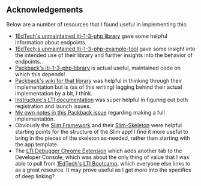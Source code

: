 ## Acknowledgements

Below are a number of resources that I found useful in implementing this:

- [1EdTech's unmaintained lti-1-3-php library](https://github.com/1EdTech/lti-1-3-php-library) gave some helpful information about endpoints.
- [1EdTech;s unmaintained lti-1-3-php-example-tool](https://github.com/1EdTech/lti-1-3-php-example-tool/tree/master) gave some insight into the intended use of their library and further insights into the behavior of endpoints.
- [Packback's lti-1-3-php-library](https://github.com/packbackbooks/lti-1-3-php-library) is actual useful, maintained code on which this depends!
- [Packback's wiki for that library](https://github.com/packbackbooks/lti-1-3-php-library/wiki) was helpful in thinking through their implementation but is (as of this writing) lagging behind their actual implementation by a bit, I think.
- [Instructure's LTI documentation](https://developerdocs.instructure.com/services/canvas/external-tools/lti) was super helpful in figuring out both registration and launch issues.
- [My own notes in this Packback issue](https://github.com/packbackbooks/lti-1-3-php-library/issues/69) regarding making a full implementation.
- Obviously the [Slim Framework](https://www.slimframework.com/docs/v4/) and their [Slim-Skeleton](https://github.com/slimphp/Slim-Skeleton/tree/main) were helpful starting points for the structure of the Slim app! I find it more useful to bring in the pieces of the skeleton as-needed, rather than starting with the app template.
- The [LTI Debugger Chrome Extension](https://chromewebstore.google.com/detail/lti-debugger/cpjdeioljkbgkldnbojoagdoiggnlhll) which adds another tab to the Developer Console, which was about the only thing of value that I was able to pull from [1EdTech's LTI Bootcamp](https://github.com/1EdTech/ltibootcamp), which everyone else links to as a great resource. It may prove useful as I get more into the specifics of deep linking?